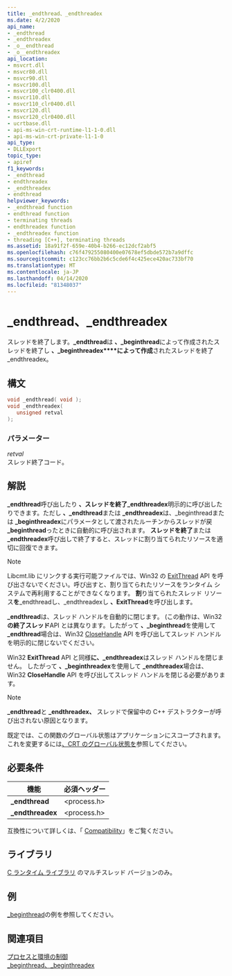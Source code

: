 ```yaml
---
title: _endthread、_endthreadex
ms.date: 4/2/2020
api_name:
- _endthread
- _endthreadex
- _o__endthread
- _o__endthreadex
api_location:
- msvcrt.dll
- msvcr80.dll
- msvcr90.dll
- msvcr100.dll
- msvcr100_clr0400.dll
- msvcr110.dll
- msvcr110_clr0400.dll
- msvcr120.dll
- msvcr120_clr0400.dll
- ucrtbase.dll
- api-ms-win-crt-runtime-l1-1-0.dll
- api-ms-win-crt-private-l1-1-0
api_type:
- DLLExport
topic_type:
- apiref
f1_keywords:
- _endthread
- endthreadex
- _endthreadex
- endthread
helpviewer_keywords:
- _endthread function
- endthread function
- terminating threads
- endthreadex function
- _endthreadex function
- threading [C++], terminating threads
ms.assetid: 18a91f2f-659e-40b4-b266-ec12dcf2abf5
ms.openlocfilehash: c76f479255080400e07678ef5dbde572b7a9dffc
ms.sourcegitcommit: c123cc76bb2b6c5cde6f4c425ece420ac733bf70
ms.translationtype: MT
ms.contentlocale: ja-JP
ms.lasthandoff: 04/14/2020
ms.locfileid: "81348037"
---
```

# <a name="_endthread-_endthreadex"></a>_endthread、_endthreadex

スレッドを終了します。**_endthread**は **、_beginthread**によって作成されたスレッドを終了し **、_beginthreadex****によって作成**されたスレッドを終了_endthreadex。

## <a name="syntax"></a>構文

```C
void _endthread( void );
void _endthreadex(
   unsigned retval
);
```

### <a name="parameters"></a>パラメーター

*retval*<br/>
スレッド終了コード。

## <a name="remarks"></a>解説

**_endthread**呼び出したり **、スレッドを終了_endthreadex**明示的に呼び出したりできます。ただし **、_endthread**または **_endthreadex**は、_beginthreadまたは **_beginthreadex**にパラメータとして渡されたルーチンからスレッドが戻 **_beginthread**ったときに自動的に呼び出されます。 **スレッドを終了**または **_endthreadex**呼び出しで終了すると、スレッドに割り当てられたリソースを適切に回復できます。

> [!NOTE]
> Libcmt.lib にリンクする実行可能ファイルでは、Win32 の [ExitThread](/windows/win32/api/processthreadsapi/nf-processthreadsapi-exitthread) API を呼び出さないでください。呼び出すと、割り当てられたリソースをランタイム システムで再利用することができなくなります。 **割**り当てられたスレッド リソース**を**_endthreadし、_endthreadexし **、ExitThread**を呼び出します。

**_endthread**は、スレッド ハンドルを自動的に閉じます。 (この動作は、Win32**の終了スレッド**API とは異なります。したがって **、_beginthread**を使用して **_endthread**場合は、Win32 [CloseHandle](/windows/win32/api/handleapi/nf-handleapi-closehandle) API を呼び出してスレッド ハンドルを明示的に閉じないでください。

Win32 **ExitThread** API と同様**に、_endthreadex**はスレッド ハンドルを閉じません。 したがって **、_beginthreadex**を使用して **_endthreadex**場合は、Win32 **CloseHandle** API を呼び出してスレッド ハンドルを閉じる必要があります。

> [!NOTE]
> **_endthread**と **_endthreadex、** スレッドで保留中の C++ デストラクターが呼び出されない原因となります。

既定では、この関数のグローバル状態はアプリケーションにスコープされます。 これを変更するには[、CRT のグローバル状態を](../global-state.md)参照してください。

## <a name="requirements"></a>必要条件

|機能|必須ヘッダー|
|--------------|---------------------|
|**_endthread**|\<process.h>|
|**_endthreadex**|\<process.h>|

互換性について詳しくは、「 [Compatibility](../../c-runtime-library/compatibility.md)」をご覧ください。

## <a name="libraries"></a>ライブラリ

[C ランタイム ライブラリ](../../c-runtime-library/crt-library-features.md) のマルチスレッド バージョンのみ。

## <a name="example"></a>例

[_beginthread](beginthread-beginthreadex.md)の例を参照してください。

## <a name="see-also"></a>関連項目

[プロセスと環境の制御](../../c-runtime-library/process-and-environment-control.md)<br/>
[_beginthread、_beginthreadex](beginthread-beginthreadex.md)<br/>
